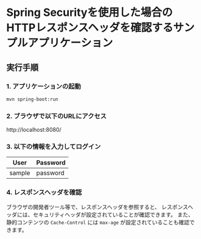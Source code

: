 # Spring Securityを使用した場合のHTTPレスポンスヘッダを確認するサンプルアプリケーション

## 実行手順

### 1. アプリケーションの起動

```bash
mvn spring-boot:run
```

### 2. ブラウザで以下のURLにアクセス

http://localhost:8080/

### 3. 以下の情報を入力してログイン

| User     | Password   |
|----------|------------|
| sample   | password   |

### 4. レスポンスヘッダを確認

ブラウザの開発者ツール等で、レスポンスヘッダを参照すると、
レスポンスヘッダには、セキュリティヘッダが設定されていることが確認できます。
また、静的コンテンツの `Cache-Control` には `max-age` が設定されていることも確認できます。